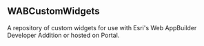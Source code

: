## WABCustomWidgets

A repository of custom widgets for use with Esri's Web AppBuilder Developer Addition or hosted on Portal. 
 